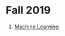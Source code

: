 # Fall 2019
<ol>
  <li><a href="https://github.com/javedulferdous/CourseWork/tree/master/Fall%202019/CS-502-formal-software-foundations>Formal software foundations</a></li>
  <li><a href="https://github.com/javedulferdous/CourseWork/tree/master/Fall%202019/Machine%20Learning">Machine Learning</a></li>
</ol>
